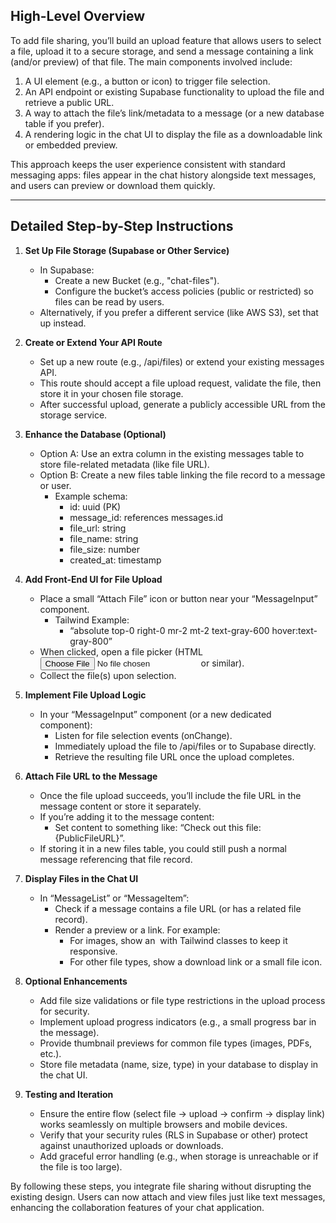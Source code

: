 ## High-Level Overview

To add file sharing, you’ll build an upload feature that allows users to select a file, upload it to a secure storage, and send a message containing a link (and/or preview) of that file. The main components involved include:

1. A UI element (e.g., a button or icon) to trigger file selection.  
2. An API endpoint or existing Supabase functionality to upload the file and retrieve a public URL.  
3. A way to attach the file’s link/metadata to a message (or a new database table if you prefer).  
4. A rendering logic in the chat UI to display the file as a downloadable link or embedded preview.

This approach keeps the user experience consistent with standard messaging apps: files appear in the chat history alongside text messages, and users can preview or download them quickly.

---

## Detailed Step-by-Step Instructions

1. **Set Up File Storage (Supabase or Other Service)**
   - In Supabase:  
     - Create a new Bucket (e.g., "chat-files").  
     - Configure the bucket’s access policies (public or restricted) so files can be read by users.  
   - Alternatively, if you prefer a different service (like AWS S3), set that up instead.

2. **Create or Extend Your API Route**
   - Set up a new route (e.g., /api/files) or extend your existing messages API.  
   - This route should accept a file upload request, validate the file, then store it in your chosen file storage.  
   - After successful upload, generate a publicly accessible URL from the storage service.

3. **Enhance the Database (Optional)**
   - Option A: Use an extra column in the existing messages table to store file-related metadata (like file URL).  
   - Option B: Create a new files table linking the file record to a message or user.  
     - Example schema:  
       - id: uuid (PK)  
       - message_id: references messages.id  
       - file_url: string  
       - file_name: string  
       - file_size: number  
       - created_at: timestamp  

4. **Add Front-End UI for File Upload**
   - Place a small “Attach File” icon or button near your “MessageInput” component.  
     - Tailwind Example:  
       - “absolute top-0 right-0 mr-2 mt-2 text-gray-600 hover:text-gray-800”  
   - When clicked, open a file picker (HTML <input type="file"> or similar).  
   - Collect the file(s) upon selection.

5. **Implement File Upload Logic**
   - In your “MessageInput” component (or a new dedicated component):  
     - Listen for file selection events (onChange).  
     - Immediately upload the file to /api/files or to Supabase directly.  
     - Retrieve the resulting file URL once the upload completes.

6. **Attach File URL to the Message**
   - Once the file upload succeeds, you’ll include the file URL in the message content or store it separately.  
   - If you’re adding it to the message content:  
     - Set content to something like: “Check out this file: {PublicFileURL}”.  
   - If storing it in a new files table, you could still push a normal message referencing that file record.

7. **Display Files in the Chat UI**
   - In “MessageList” or “MessageItem”:  
     - Check if a message contains a file URL (or has a related file record).  
     - Render a preview or a link. For example:  
       - For images, show an <img> with Tailwind classes to keep it responsive.  
       - For other file types, show a download link or a small file icon.

8. **Optional Enhancements**
   - Add file size validations or file type restrictions in the upload process for security.  
   - Implement upload progress indicators (e.g., a small progress bar in the message).  
   - Provide thumbnail previews for common file types (images, PDFs, etc.).  
   - Store file metadata (name, size, type) in your database to display in the chat UI.

9. **Testing and Iteration**
   - Ensure the entire flow (select file → upload → confirm → display link) works seamlessly on multiple browsers and mobile devices.  
   - Verify that your security rules (RLS in Supabase or other) protect against unauthorized uploads or downloads.  
   - Add graceful error handling (e.g., when storage is unreachable or if the file is too large).

By following these steps, you integrate file sharing without disrupting the existing design. Users can now attach and view files just like text messages, enhancing the collaboration features of your chat application.
